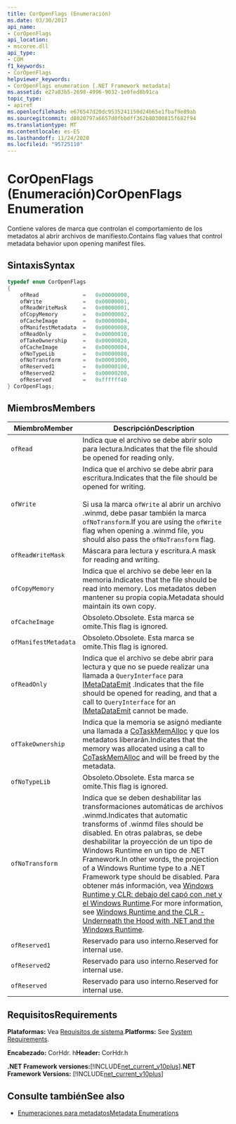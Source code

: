 ```yaml
---
title: CorOpenFlags (Enumeración)
ms.date: 03/30/2017
api_name:
- CorOpenFlags
api_location:
- mscoree.dll
api_type:
- COM
f1_keywords:
- CorOpenFlags
helpviewer_keywords:
- CorOpenFlags enumeration [.NET Framework metadata]
ms.assetid: e27a83b5-2698-4996-9032-1e0fed8b91ca
topic_type:
- apiref
ms.openlocfilehash: e676547d20dc9535241150d24b65e1fbaf9e89ab
ms.sourcegitcommit: d8020797a6657d0fbbdff362b80300815f682f94
ms.translationtype: MT
ms.contentlocale: es-ES
ms.lasthandoff: 11/24/2020
ms.locfileid: "95725110"
---
```

# <a name="coropenflags-enumeration"></a><span data-ttu-id="2e456-102">CorOpenFlags (Enumeración)</span><span class="sxs-lookup"><span data-stu-id="2e456-102">CorOpenFlags Enumeration</span></span>

<span data-ttu-id="2e456-103">Contiene valores de marca que controlan el comportamiento de los metadatos al abrir archivos de manifiesto.</span><span class="sxs-lookup"><span data-stu-id="2e456-103">Contains flag values that control metadata behavior upon opening manifest files.</span></span>  
  
## <a name="syntax"></a><span data-ttu-id="2e456-104">Sintaxis</span><span class="sxs-lookup"><span data-stu-id="2e456-104">Syntax</span></span>  
  
```cpp  
typedef enum CorOpenFlags  
{  
    ofRead              =   0x00000000,  
    ofWrite             =   0x00000001,  
    ofReadWriteMask     =   0x00000001,  
    ofCopyMemory        =   0x00000002,  
    ofCacheImage        =   0x00000004,  
    ofManifestMetadata  =   0x00000008,  
    ofReadOnly          =   0x00000010,  
    ofTakeOwnership     =   0x00000020,  
    ofCacheImage        =   0x00000004,  
    ofNoTypeLib         =   0x00000080,  
    ofNoTransform       =   0x00001000,  
    ofReserved1         =   0x00000100,  
    ofReserved2         =   0x00000200,  
    ofReserved          =   0xffffff40  
} CorOpenFlags;  
```  
  
## <a name="members"></a><span data-ttu-id="2e456-105">Miembros</span><span class="sxs-lookup"><span data-stu-id="2e456-105">Members</span></span>  
  
|<span data-ttu-id="2e456-106">Miembro</span><span class="sxs-lookup"><span data-stu-id="2e456-106">Member</span></span>|<span data-ttu-id="2e456-107">Descripción</span><span class="sxs-lookup"><span data-stu-id="2e456-107">Description</span></span>|  
|------------|-----------------|  
|`ofRead`|<span data-ttu-id="2e456-108">Indica que el archivo se debe abrir solo para lectura.</span><span class="sxs-lookup"><span data-stu-id="2e456-108">Indicates that the file should be opened for reading only.</span></span>|  
|`ofWrite`|<span data-ttu-id="2e456-109">Indica que el archivo se debe abrir para escritura.</span><span class="sxs-lookup"><span data-stu-id="2e456-109">Indicates that the file should be opened for writing.</span></span><br /><br /> <span data-ttu-id="2e456-110">Si usa la marca `ofWrite` al abrir un archivo .winmd, debe pasar también la marca `ofNoTransform`.</span><span class="sxs-lookup"><span data-stu-id="2e456-110">If you are using the `ofWrite` flag when opening a .winmd file, you should also pass the `ofNoTransform` flag.</span></span>|  
|`ofReadWriteMask`|<span data-ttu-id="2e456-111">Máscara para lectura y escritura.</span><span class="sxs-lookup"><span data-stu-id="2e456-111">A mask for reading and writing.</span></span>|  
|`ofCopyMemory`|<span data-ttu-id="2e456-112">Indica que el archivo se debe leer en la memoria.</span><span class="sxs-lookup"><span data-stu-id="2e456-112">Indicates that the file should be read into memory.</span></span> <span data-ttu-id="2e456-113">Los metadatos deben mantener su propia copia.</span><span class="sxs-lookup"><span data-stu-id="2e456-113">Metadata should maintain its own copy.</span></span>|  
|`ofCacheImage`|<span data-ttu-id="2e456-114">Obsoleto.</span><span class="sxs-lookup"><span data-stu-id="2e456-114">Obsolete.</span></span> <span data-ttu-id="2e456-115">Esta marca se omite.</span><span class="sxs-lookup"><span data-stu-id="2e456-115">This flag is ignored.</span></span>|  
|`ofManifestMetadata`|<span data-ttu-id="2e456-116">Obsoleto.</span><span class="sxs-lookup"><span data-stu-id="2e456-116">Obsolete.</span></span> <span data-ttu-id="2e456-117">Esta marca se omite.</span><span class="sxs-lookup"><span data-stu-id="2e456-117">This flag is ignored.</span></span>|  
|`ofReadOnly`|<span data-ttu-id="2e456-118">Indica que el archivo se debe abrir para lectura y que no se puede realizar una llamada a `QueryInterface` para [IMetaDataEmit](imetadataemit-interface.md) .</span><span class="sxs-lookup"><span data-stu-id="2e456-118">Indicates that the file should be opened for reading, and that a call to `QueryInterface` for an [IMetaDataEmit](imetadataemit-interface.md) cannot be made.</span></span>|  
|`ofTakeOwnership`|<span data-ttu-id="2e456-119">Indica que la memoria se asignó mediante una llamada a [CoTaskMemAlloc](/windows/desktop/api/combaseapi/nf-combaseapi-cotaskmemalloc) y que los metadatos liberarán.</span><span class="sxs-lookup"><span data-stu-id="2e456-119">Indicates that the memory was allocated using a call to [CoTaskMemAlloc](/windows/desktop/api/combaseapi/nf-combaseapi-cotaskmemalloc) and will be freed by the metadata.</span></span>|  
|`ofNoTypeLib`|<span data-ttu-id="2e456-120">Obsoleto.</span><span class="sxs-lookup"><span data-stu-id="2e456-120">Obsolete.</span></span> <span data-ttu-id="2e456-121">Esta marca se omite.</span><span class="sxs-lookup"><span data-stu-id="2e456-121">This flag is ignored.</span></span>|  
|`ofNoTransform`|<span data-ttu-id="2e456-122">Indica que se deben deshabilitar las transformaciones automáticas de archivos .winmd.</span><span class="sxs-lookup"><span data-stu-id="2e456-122">Indicates that automatic transforms of .winmd files should be disabled.</span></span> <span data-ttu-id="2e456-123">En otras palabras, se debe deshabilitar la proyección de un tipo de Windows Runtime en un tipo de .NET Framework.</span><span class="sxs-lookup"><span data-stu-id="2e456-123">In other words, the projection of a Windows Runtime type to a .NET Framework type should be disabled.</span></span> <span data-ttu-id="2e456-124">Para obtener más información, vea [Windows Runtime y CLR: debajo del capó con .net y el Windows Runtime](/archive/msdn-magazine/2012/windows-8-special-issue/windows-runtime-and-the-clr-underneath-the-hood-with-net-and-the-windows-runtime).</span><span class="sxs-lookup"><span data-stu-id="2e456-124">For more information, see [Windows Runtime and the CLR - Underneath the Hood with .NET and the Windows Runtime](/archive/msdn-magazine/2012/windows-8-special-issue/windows-runtime-and-the-clr-underneath-the-hood-with-net-and-the-windows-runtime).</span></span>|  
|`ofReserved1`|<span data-ttu-id="2e456-125">Reservado para uso interno.</span><span class="sxs-lookup"><span data-stu-id="2e456-125">Reserved for internal use.</span></span>|  
|`ofReserved2`|<span data-ttu-id="2e456-126">Reservado para uso interno.</span><span class="sxs-lookup"><span data-stu-id="2e456-126">Reserved for internal use.</span></span>|  
|`ofReserved`|<span data-ttu-id="2e456-127">Reservado para uso interno.</span><span class="sxs-lookup"><span data-stu-id="2e456-127">Reserved for internal use.</span></span>|  
  
## <a name="requirements"></a><span data-ttu-id="2e456-128">Requisitos</span><span class="sxs-lookup"><span data-stu-id="2e456-128">Requirements</span></span>  

 <span data-ttu-id="2e456-129">**Plataformas:** Vea [Requisitos de sistema](../../get-started/system-requirements.md).</span><span class="sxs-lookup"><span data-stu-id="2e456-129">**Platforms:** See [System Requirements](../../get-started/system-requirements.md).</span></span>  
  
 <span data-ttu-id="2e456-130">**Encabezado:** CorHdr. h</span><span class="sxs-lookup"><span data-stu-id="2e456-130">**Header:** CorHdr.h</span></span>  
  
 <span data-ttu-id="2e456-131">**.NET Framework versiones:**[!INCLUDE[net_current_v10plus](../../../../includes/net-current-v10plus-md.md)]</span><span class="sxs-lookup"><span data-stu-id="2e456-131">**.NET Framework Versions:** [!INCLUDE[net_current_v10plus](../../../../includes/net-current-v10plus-md.md)]</span></span>  
  
## <a name="see-also"></a><span data-ttu-id="2e456-132">Consulte también</span><span class="sxs-lookup"><span data-stu-id="2e456-132">See also</span></span>

- [<span data-ttu-id="2e456-133">Enumeraciones para metadatos</span><span class="sxs-lookup"><span data-stu-id="2e456-133">Metadata Enumerations</span></span>](metadata-enumerations.md)
